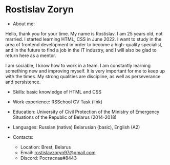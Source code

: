 # Rostislav Zoryn
* About me:


 Hello, thank you for your time. My name is Rostislav. I am 25 years old, not married. I started learning HTML, CSS in June 2022. I want to study in the area of frontend development in order to become a high-quality specialist, and in the future to find a job in the IT industry, and I will also be glad to return here as a mentor.


I am sociable, I know how to work in a team. I am constantly learning something new and improving myself. It is very important for me to keep up with the times. My strong qualities are discipline, as well as perseverance and persistence.

* Skills: basic knowledge of HTML and CSS

* Work experience: RSSchool CV Task (link)

* Education: University of Civil Protection of the Ministry of Emergency Situations of the Republic of Belarus (2014-2018)

* Languages: Russian (native) Belarusian (basic), English (A2)

* Contacts:
    * Location: Brest, Belarus
    * Email: rostislavzoryn97@gmail.com
    * Discord: Ростислав#8443




